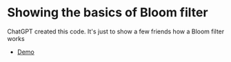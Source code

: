 # Showing the basics of Bloom filter

ChatGPT created this code. It's just to show a few friends how a Bloom filter works

- [Demo](https://bloomfilter.vercel.app/)
